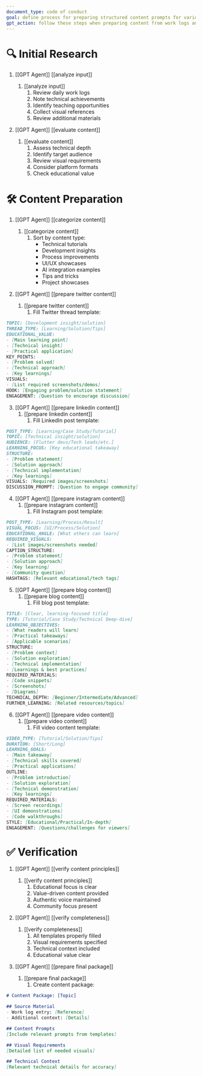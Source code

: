 ```yaml
---
document_type: code of conduct
goal: define process for preparing structured content prompts for various platforms
gpt_action: follow these steps when preparing content from work logs and other inputs
---
```


# 🔍 Initial Research

1. [[GPT Agent]] [[analyze input]]
   1. [[analyze input]]
      1. Review daily work logs
      2. Note technical achievements
      3. Identify teaching opportunities
      4. Collect visual references
      5. Review additional materials

2. [[GPT Agent]] [[evaluate content]]
   1. [[evaluate content]]
      1. Assess technical depth
      2. Identify target audience
      3. Review visual requirements
      4. Consider platform formats
      5. Check educational value

# 🛠️ Content Preparation

1. [[GPT Agent]] [[categorize content]]
   1. [[categorize content]]
      1. Sort by content type:
         - Technical tutorials
         - Development insights
         - Process improvements
         - UI/UX showcases
         - AI integration examples
         - Tips and tricks
         - Project showcases

2. [[GPT Agent]] [[prepare twitter content]]
   1. [[prepare twitter content]]
      1. Fill Twitter thread template:
```md
TOPIC: [Development insight/solution]
THREAD_TYPE: [Learning/Solution/Tips]
EDUCATIONAL_VALUE:
- [Main learning point]
- [Technical insight]
- [Practical application]
KEY_POINTS:
- [Problem solved]
- [Technical approach]
- [Key learnings]
VISUALS:
- [List required screenshots/demos]
HOOK: [Engaging problem/solution statement]
ENGAGEMENT: [Question to encourage discussion]
```

3. [[GPT Agent]] [[prepare linkedin content]]
   1. [[prepare linkedin content]]
      1. Fill LinkedIn post template:
```md
POST_TYPE: [Learning/Case Study/Tutorial]
TOPIC: [Technical insight/solution]
AUDIENCE: [Flutter devs/Tech leads/etc.]
LEARNING_FOCUS: [Key educational takeaway]
STRUCTURE:
- [Problem statement]
- [Solution approach]
- [Technical implementation]
- [Key learnings]
VISUALS: [Required images/screenshots]
DISCUSSION_PROMPT: [Question to engage community]
```

4. [[GPT Agent]] [[prepare instagram content]]
   1. [[prepare instagram content]]
      1. Fill Instagram post template:
```md
POST_TYPE: [Learning/Process/Result]
VISUAL_FOCUS: [UI/Process/Solution]
EDUCATIONAL_ANGLE: [What others can learn]
REQUIRED_VISUALS:
- [List images/screenshots needed]
CAPTION_STRUCTURE:
- [Problem statement]
- [Solution approach]
- [Key learning]
- [Community question]
HASHTAGS: [Relevant educational/tech tags]
```

5. [[GPT Agent]] [[prepare blog content]]
   1. [[prepare blog content]]
      1. Fill blog post template:
```md
TITLE: [Clear, learning-focused title]
TYPE: [Tutorial/Case Study/Technical Deep-dive]
LEARNING_OBJECTIVES:
- [What readers will learn]
- [Practical takeaways]
- [Applicable scenarios]
STRUCTURE:
- [Problem context]
- [Solution exploration]
- [Technical implementation]
- [Learnings & best practices]
REQUIRED_MATERIALS:
- [Code snippets]
- [Screenshots]
- [Diagrams]
TECHNICAL_DEPTH: [Beginner/Intermediate/Advanced]
FURTHER_LEARNING: [Related resources/topics]
```

6. [[GPT Agent]] [[prepare video content]]
   1. [[prepare video content]]
      1. Fill video content template:
```md
VIDEO_TYPE: [Tutorial/Solution/Tips]
DURATION: [Short/Long]
LEARNING_GOALS:
- [Main takeaway]
- [Technical skills covered]
- [Practical applications]
OUTLINE:
- [Problem introduction]
- [Solution exploration]
- [Technical demonstration]
- [Key learnings]
REQUIRED_MATERIALS:
- [Screen recordings]
- [UI demonstrations]
- [Code walkthroughs]
STYLE: [Educational/Practical/In-depth]
ENGAGEMENT: [Questions/challenges for viewers]
```

# ✅ Verification

1. [[GPT Agent]] [[verify content principles]]
   1. [[verify content principles]]
      1. Educational focus is clear
      2. Value-driven content provided
      3. Authentic voice maintained
      4. Community focus present

2. [[GPT Agent]] [[verify completeness]]
   1. [[verify completeness]]
      1. All templates properly filled
      2. Visual requirements specified
      3. Technical context included
      4. Educational value clear

3. [[GPT Agent]] [[prepare final package]]
   1. [[prepare final package]]
      1. Create content package:
```md
# Content Package: [Topic]

## Source Material
- Work log entry: [Reference]
- Additional context: [Details]

## Content Prompts
[Include relevant prompts from templates]

## Visual Requirements
[Detailed list of needed visuals]

## Technical Context
[Relevant technical details for accuracy]
``` 
